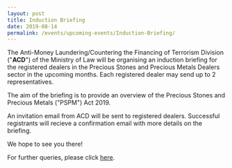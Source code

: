 ```yaml
---
layout: post
title: Induction Briefing
date: 2019-08-14
permalink: /events/upcoming-events/Induction-Briefing/
---
```

The Anti-Money Laundering/Countering the Financing of Terrorism Division ("**ACD**") of the Ministry of Law will be organising an induction briefing for the registered dealers in the Precious Stones and Precious Metals Dealers sector in the upcoming months. Each registered dealer may send up to 2 representatives.

The aim of the briefing is to provide an overview of the Precious Stones and Precious Metals ("PSPM") Act 2019.

An invitation email from ACD will be sent to registered dealers. Successful registrants will recieve a confirmation email with more details on the briefing.

We hope to see you there!

For further queries, please click [here](https://www.mlaw.gov.sg/eservices/enquiry/).

